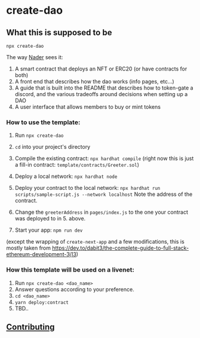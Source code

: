# create-dao

## What this is supposed to be

`npx create-dao`

The way [Nader](https://discord.com/channels/883478451850473483/883705562850807808/910908371446673408) sees it:

1. A smart contract that deploys an NFT or ERC20 (or have contracts for both)
2. A front end that describes how the dao works (info pages, etc...)
3. A guide that is built into the README that describes how to token-gate a discord, and the various tradeoffs around decisions when setting up a DAO
4. A user interface that allows members to buy or mint tokens

### How to use the template:

1. Run `npx create-dao`

2. `cd` into your project's directory

3. Compile the existing contract: `npx hardhat compile` (right now this is just a fill-in contract: `template/contracts/Greeter.sol`)

4. Deploy a local network: `npx hardhat node`

5. Deploy your contract to the local network: `npx hardhat run scripts/sample-script.js --network localhost`
Note the address of the contract.

6. Change the `greeterAddress` in `pages/index.js` to the one your contract was deployed to in 5. above.

7. Start your app: `npm run dev`

(except the wrapping of `create-next-app` and a few modifications, this is mostly taken from https://dev.to/dabit3/the-complete-guide-to-full-stack-ethereum-development-3j13)

### How this template will be used on a livenet:

1. Run `npx create-dao <dao_name>`
2. Answer questions according to your preference.
3. `cd <dao_name>`
4. `yarn deploy:contract`
5. TBD..
## [Contributing](CONTRIBUTING.md)
